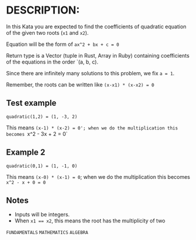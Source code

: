 # DESCRIPTION:

In this Kata you are expected to find the coefficients of quadratic equation of the given two roots (`x1` and `x2`).

Equation will be the form of `ax^2 + bx + c = 0`

Return type is a Vector (tuple in Rust, Array in Ruby) containing coefficients of the equations in the order `(a, b, c).

Since there are infinitely many solutions to this problem, we fix `a = 1`.

Remember, the roots can be written like `(x-x1) * (x-x2) = 0`

## Test example

`quadratic(1,2) = (1, -3, 2)`

This means `(x-1) * (x-2) = 0'; when we do the multiplication this becomes `x^2 - 3x + 2 = 0`

## Example 2

`quadratic(0,1) = (1, -1, 0)`

This means `(x-0) * (x-1) = 0`; when we do the multiplication this becomes `x^2 - x + 0 = 0`

## Notes

- Inputs will be integers.
- When `x1 == x2`, this means the root has the multiplicity of two

`FUNDAMENTALS` `MATHEMATICS` `ALGEBRA`